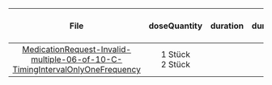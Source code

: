 | File | doseQuantity | duration | durationUnit | frequency | period | periodUnit | Day<br>of<br>Week | Time<br>Of<br>Day | when | bounds[x] |
| :---: | :---: | :---: | :---: | :---: | :---: | :---: | :---: | :---: | :---: | :---: |
| [MedicationRequest-Invalid-multiple-06-of-10-C-TimingIntervalOnlyOneFrequency](./MedicationRequest-Invalid-multiple-06-of-10-C-TimingIntervalOnlyOneFrequency.html) | 1 Stück<br>2 Stück |  |  | 1 | 2<br>3 | d |  |  |  |  |
